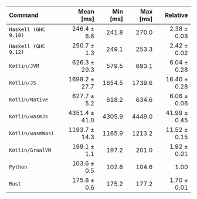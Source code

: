 | Command | Mean [ms] | Min [ms] | Max [ms] | Relative |
|:---|---:|---:|---:|---:|
| `Haskell (GHC 9.10)` | 246.4 ± 8.6 | 241.8 | 270.0 | 2.38 ± 0.08 |
| `Haskell (GHC 9.12)` | 250.7 ± 1.3 | 249.1 | 253.3 | 2.42 ± 0.02 |
| `Kotlin/JVM` | 626.3 ± 29.3 | 579.5 | 693.1 | 6.04 ± 0.28 |
| `Kotlin/JS` | 1699.2 ± 27.7 | 1654.5 | 1739.6 | 16.40 ± 0.28 |
| `Kotlin/Native` | 627.7 ± 5.2 | 618.2 | 634.6 | 6.06 ± 0.06 |
| `Kotlin/wasmJs` | 4351.4 ± 41.0 | 4305.9 | 4449.0 | 41.99 ± 0.45 |
| `Kotlin/wasmWasi` | 1193.7 ± 14.3 | 1165.9 | 1213.2 | 11.52 ± 0.15 |
| `Kotlin/GraalVM` | 199.1 ± 1.1 | 197.2 | 201.0 | 1.92 ± 0.01 |
| `Python` | 103.6 ± 0.5 | 102.6 | 104.6 | 1.00 |
| `Rust` | 175.8 ± 0.6 | 175.2 | 177.2 | 1.70 ± 0.01 |

